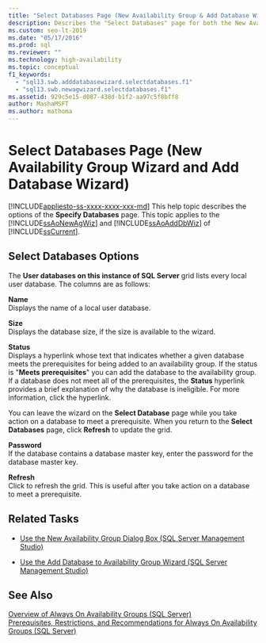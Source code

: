 ```yaml
---
title: "Select Databases Page (New Availability Group & Add Database Wizard)"
description: Describes the "Select Databases" page for both the New Availability Group and Add Database Wizards found in SQL Server Management Studio GUI. 
ms.custom: seo-lt-2019
ms.date: "05/17/2016"
ms.prod: sql
ms.reviewer: ""
ms.technology: high-availability
ms.topic: conceptual
f1_keywords: 
  - "sql13.swb.adddatabasewizard.selectdatabases.f1"
  - "sql13.swb.newagwizard.selectdatabases.f1"
ms.assetid: 929c5e15-d087-438d-b1f2-aa97c5f8bff8
author: MashaMSFT
ms.author: mathoma
---
```

# Select Databases Page (New Availability Group Wizard and Add Database Wizard)
[!INCLUDE[appliesto-ss-xxxx-xxxx-xxx-md](../../../includes/appliesto-ss-xxxx-xxxx-xxx-md.md)]
  This help topic describes the options of the **Specify Databases** page. This topic applies to the [!INCLUDE[ssAoNewAgWiz](../../../includes/ssaonewagwiz-md.md)] and [!INCLUDE[ssAoAddDbWiz](../../../includes/ssaoadddbwiz-md.md)] of [!INCLUDE[ssCurrent](../../../includes/sscurrent-md.md)].  
  
##  <a name="PageOptions"></a> Select Databases Options  
 The **User databases on this instance of SQL Server** grid lists every local user database. The columns are as follows:  
  
 **Name**  
 Displays the name of a local user database.  

 **Size**  
 Displays the database size, if the size is available to the wizard.  
  
 **Status**  
 Displays a hyperlink whose text that indicates whether a given database meets the prerequisites for being added to an availability group. If the status is "**Meets prerequisites**" you can add the database to the availability group. If a database does not meet all of the prerequisites, the **Status** hyperlink provides a brief explanation of why the database is ineligible. For more information, click the hyperlink.  
  
 You can leave the wizard on the **Select Database** page while you take action on a database to meet a prerequisite. When you return to the **Select Databases** page, click **Refresh** to update the grid.  
  
 **Password**  
 If the database contains a database master key, enter the password for the database master key.  
  
 **Refresh**  
 Click to refresh the grid. This is useful after you take action on a database to meet a prerequisite.  
  
##  <a name="RelatedTasks"></a> Related Tasks  
  
-   [Use the New Availability Group Dialog Box &#40;SQL Server Management Studio&#41;](../../../database-engine/availability-groups/windows/use-the-new-availability-group-dialog-box-sql-server-management-studio.md)  
  
-   [Use the Add Database to Availability Group Wizard &#40;SQL Server Management Studio&#41;](../../../database-engine/availability-groups/windows/availability-group-add-database-to-group-wizard.md)  
  
## See Also  
 [Overview of Always On Availability Groups &#40;SQL Server&#41;](../../../database-engine/availability-groups/windows/overview-of-always-on-availability-groups-sql-server.md)   
 [Prerequisites, Restrictions, and Recommendations for Always On Availability Groups &#40;SQL Server&#41;](../../../database-engine/availability-groups/windows/prereqs-restrictions-recommendations-always-on-availability.md)  
  
  
